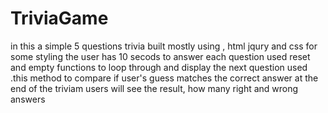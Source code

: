 # TriviaGame
in this a simple  5 questions trivia built mostly using , html jqury and css for some styling 
the user has 10 secods to answer each question 
 used reset and empty functions to  loop through  and display  the next question 
 used .this method to compare if user's guess matches the correct answer 
 at the end of the triviam  users will see the result, how many right and wrong answers 
